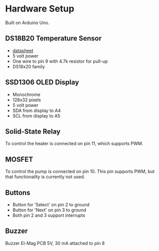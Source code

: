 Hardware Setup
==============

Built on Arduino Uno.


DS18B20 Temperature Sensor
--------------------------

- [datasheet](https://cdn.sparkfun.com/datasheets/Sensors/Temp/DS18B20.pdf)
- 5 volt power
- One wire to pin 9 with 4.7k resistor for pull-up
- DS18x20 family


SSD1306 OLED Display
--------------------

- Monochrome
- 128x32 pixels
- 5 volt power
- SDA from display to A4
- SCL from display to A5


Solid-State Relay
-----------------

To control the heater is connected on pin 11, which supports PWM.


MOSFET
------

To control the pump is connected on pin 10. This pin supports PWM, but
that functionality is currently not used.


Buttons
-------

- Button for 'Select' on pin 2 to ground
- Button for 'Next' on pin 3 to ground
- Both pin 2 and 3 support interrupts

Buzzer
------

Buzzer El-Mag PCB 5V, 30 mA attached to pin 8
